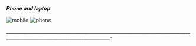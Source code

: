 𝑷𝒉𝒐𝒏𝒆 𝒂𝒏𝒅 𝒍𝒂𝒑𝒕𝒐𝒑

![mobile](https://github.com/noriakeivanfard/pythonClass/assets/137643989/7e10af83-a6da-4d05-a11a-ee579a93abe7)
![phone](https://github.com/noriakeivanfard/pythonClass/assets/137643989/d7925506-fd46-4004-89b5-6ebf7c0366db)

__________________________________________________________________________________________________________________________-
